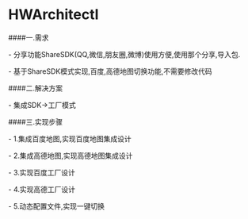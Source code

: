 # HWArchitectI

####一.需求

​- 分享功能ShareSDK(QQ,微信,朋友圈,微博)使用方便,使用那个分享,导入包.

​- 基于ShareSDK模式实现,百度,高德地图切换功能,不需要修改代码

####二.解决方案

​- 集成SDK->工厂模式

####三.实现步骤

​- 1.集成百度地图,实现百度地图集成设计

​- 2.集成高德地图,实现高德地图集成设计

​- 3.实现百度工厂设计

​- 4.实现高德工厂设计

​- 5.动态配置文件,实现一键切换

